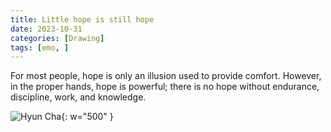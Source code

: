 ```yaml
---
title: Little hope is still hope
date: 2023-10-31
categories: [Drawing]
tags: [emo, ]
---
```


For most people, hope is only an illusion used to provide comfort. However, in the proper hands, hope is powerful; there is no hope without endurance, discipline, work, and knowledge.

![Hyun Cha](https://lh3.googleusercontent.com/fife/ALs6j_FEnShxxSldEJuCPWwi7M0i60S2OWD5JXTYDoJHfbohm5rDI5DSIlprAliO7A4edDeEBuUq_rZ26GT9ccVVYF3CUEcHTqkVvgvOsU1UAIq7bDB3a6CAam_VF8OfaWe0BA2Sjf-zsmR359_u_yIg2LgPphZu7HVKz_M7dji2maKABBiGX3pxWOCTZ6-K_8FGtKvfWZaxMiPeE007UF3uSiz6UFoAygpm-qa2o23hYxRGmqr3gOsajYxBF-c0q4ZhS0LOj3VeDNa1FqOHEPrCs417Yy7-PQaJtAh5hDcRA_Okm48TAUWxvr9MwbS-1L9Jc_u4GGMwrgjIDDYQl79l-2Eubk8Hj3UzWsR1vxoZt4xT_HfA13fwrwLf0RoIjEl3R6wtJwBZWR427ODvs5FTyl6UziFIBIv6SYHPtrNTbR-eAz3WoSl9vZNFqzBKOTYoD96K_LkYXbh0Iw75AkOa4YnWuVm9dxh3qxM8WMlqYbOnI-13LHr_ihYNFmoejb8gVZjpqfTbDbIBhr2XURhRHPei47Tu_WNETCv2Ccl2121WLKWc9zTQP7G1SvxkEKLnhB9OMGqFkYa7fs6phx4y2-U0TnFwVefkxM362G9xtjtVnv_C1KtXBO4TjAxaUEWFMDucWGftY6yGdNVKGAnOydkAB7wNj-7fVhgD5jvZFtIvbm1Ah5SwtCALBvYOVZt3FkbtvnZ-vB5-OovZR9js21h-0DFMb9XyXzwkwVI1xkKfZMjG9ZMBkAaKZUAb0l8jeh0-gOaP3gHT36qyT7-x-EHXQu-z7c_LT0PkSUZw6QoDaDaprArrz9AYaCCjgbeUeomZjM4193bYJodZjJ_mSAx1bpETYFabOiS2gWYUbRMMtGoUCcCyvLPkTra3EuDYFBdOow_IJQNUrQEFjKdzQZBzPmO2jQXj3qKp9ecvZMvnzi6lzsTvhi0w7lof7kVwBWugF22Y9Gmsl3doxTNq8p1VRtRrhekENY7uhsySHWePmHRY8tlj0a1-u-msLLZVyiqwtdLlfao0dTUe49cHtiwoAP0qD8OMcJz2UyaTvoenFSq0g3txa3kCfBSah0VjJw8k_Od6-ckzh_YqapKS705U13PKDdqPlkxgCGyX407nKGPvtfHPwINCwGissy7K3W_P3aVAKwGH7DXPG2QvFqhSPWpmO9iNojVjAvy9jiuIClzJS_8bEGQ6vqsYjkqon2dOjxfAqZQ_AoFMu4Oj95IZ9VGzP8vMsKgUEMfgT01R-3_4SZGJFc2DEdgEPqaSbHn6qgTsiZyHUaYFxoxb2VCI8JBPEvKpmIQJ0jFlaXOh77Tw7nmVpx0sejljBVjB3n5bSmqmP2kGU6C4mxIdpoZgUeHgus7JdpTm6J8Uq4-doLfcj3aPcLt13CSCBypcoJvcVLzHgtUgNieFUmwR3dNt7j7fIldIh5qYjUSNulJNaNBPBBtdM23BUi91m6ZkE0pyCz5QD4VMYTDN3yX-9-IkmjIIFA37wpgPXGJyRs3LVGTX9LyVspJAYmW5JnCSQQfVA_0Z7ph6LdxRVh7ow2UuKXF6iiXUOgag3rNObiSdFiQUeFqvl7w2a1UAcchdV3U2-gdHBEYnTlevw4qcqg=w2382-h1916){: w="500" }
